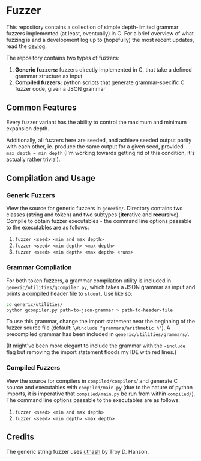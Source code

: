 # Fuzzer

This repository contains a collection of simple depth-limited grammar fuzzers implemented (at least, eventually) in C. For a brief overview of what fuzzing is and a development log up to (hopefully) the most recent updates, read the [devlog](https://positron11.github.io/fuzzer/#whats-fuzzing).

The repository contains two types of fuzzers:

1. **Generic fuzzers:** fuzzers directly implemented in C, that take a defined grammar structure as input
2. **Compiled fuzzers:** python scripts that generate grammar-specific C fuzzer code, given a JSON grammar

 ## Common Features 

Every fuzzer variant has the ability to control the maximum and minimum expansion depth.

Additionally, all fuzzers here are seeded, and achieve seeded output parity with each other, ie. produce the same output for a given seed, provided `max_depth = min_depth` (I'm working towards getting rid of this condition, it's actually rather trivial). 

## Compilation and Usage

### Generic Fuzzers

View the source for generic fuzzers in `generic/`. Directory contains two classes (**str**ing and **tok**en) and two subtypes (**iter**ative and **rec**u**r**sive). Compile to obtain fuzzer executables - the command line options passable to the executables are as follows:

1. `fuzzer <seed> <min and max depth>`
2. `fuzzer <seed> <min depth> <max depth>`
3. `fuzzer <seed> <min depth> <max depth> <runs>` 

### Grammar Compilation

For both token fuzzers, a grammar compilation utility is included in `generic/utilities/gcompiler.py`, which takes a JSON grammar as input and prints a compiled header file to `stdout`. Use like so:

```bash
cd generic/utilities/
python gcompiler.py path-to-json-grammar > path-to-header-file
```

To use this grammar, change the import statement near the beginning of the fuzzer source file (default: `\#include "grammars/arithmetic.h"`). A precompiled grammar has been included in `generic/utilities/grammars/`.

(It might've been more elegant to include the grammar with the `-include` flag but removing the import statement floods my IDE with red lines.)

### Compiled Fuzzers

View the source for compilers in `compiled/compilers`/ and generate C source and executables with `compiled/main.py` (due to the nature of python imports, it is imperative that `compiled/main.py` be run from within `compiled/`). The command line options passable to the executables are as follows:

1. `fuzzer <seed> <min and max depth>`
2. `fuzzer <seed> <min depth> <max depth>`

## Credits

The generic string fuzzer uses [uthash](https://troydhanson.github.io/uthash/) by Troy D. Hanson.
